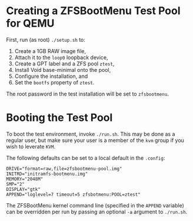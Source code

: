 # Creating a ZFSBootMenu Test Pool for QEMU

First, run (as root) `./setup.sh` to:
1. Create a 1GB RAW image file,
2. Attach it to the `loop0` loopback device,
3. Create a GPT label and a ZFS pool `ztest`,
4. Install Void base-minimal onto the pool,
5. Configure the installation, and
6. Set the `bootfs` property of `ztest`.

The root password in the test installation will be set to `zfsbootmenu`.

# Booting the Test Pool

To boot the test environment, invoke `./run.sh`. This may be done as a regular
user, but make sure your user is a member of the `kvm` group if you wish to
leverate `KVM`.

The following defaults can be set to a local default in the `.config`:
```
DRIVE="format=raw,file=zfsbootmenu-pool.img"
INITRD="initramfs-bootmenu.img"
MEMORY="2048M"
SMP="2"
DISPLAY="gtk"
APPEND="loglevel=7 timeout=5 zfsbotmenu:POOL=ztest"
```

The ZFSBootMenu kernel command line (specified in the `APPEND` variable) can be
overridden per run by passing an optional `-a` argument to `./run.sh`.
